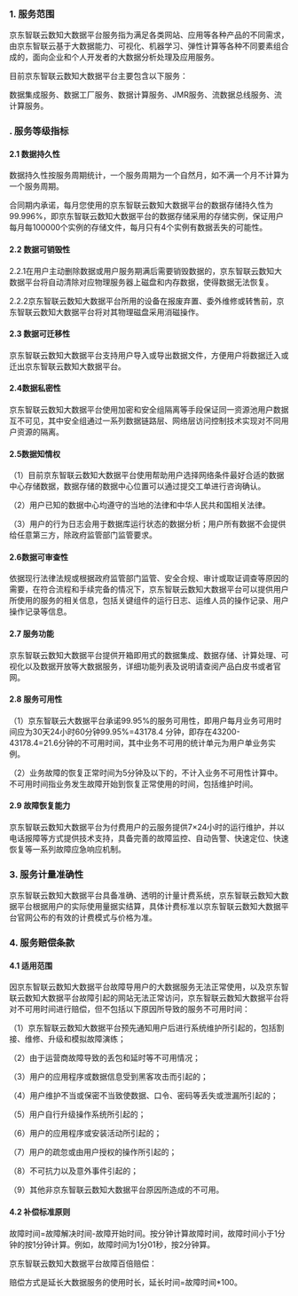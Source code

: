 ### 1. 服务范围

京东智联云数知大数据平台服务指为满足各类网站、应用等各种产品的不同需求，由京东智联云基于大数据能力、可视化、机器学习、弹性计算等各种不同要素组合成的，面向企业和个人开发者的大数据分析处理及应用服务。

目前京东智联云数知大数据平台主要包含以下服务：

数据集成服务、数据工厂服务、数据计算服务、JMR服务、流数据总线服务、流计算服务。

### . 服务等级指标

#### 2.1 数据持久性

数据持久性按服务周期统计，一个服务周期为一个自然月，如不满一个月不计算为一个服务周期。

合同期内承诺，每月您使用的京东智联云数知大数据平台的数据存储持久性为99.996%，即京东智联云数知大数据平台的数据存储采用的存储实例，保证用户每月每100000个实例的存储文件，每月只有4个实例有数据丢失的可能性。

#### 2.2 数据可销毁性

2.2.1在用户主动删除数据或用户服务期满后需要销毁数据的，京东智联云数知大数据平台将自动清除对应物理服务器上磁盘和内存数据，使得数据无法恢复。

2.2.2京东智联云数知大数据平台所用的设备在报废弃置、委外维修或转售前，京东智联云数知大数据平台将对其物理磁盘采用消磁操作。

#### 2.3 数据可迁移性

京东智联云数知大数据平台支持用户导入或导出数据文件，方便用户将数据迁入或迁出京东智联云数知大数据平台。

#### 2.4数据私密性

京东智联云数知大数据平台使用加密和安全组隔离等手段保证同一资源池用户数据互不可见，其中安全组通过一系列数据链路层、网络层访问控制技术实现对不同用户资源的隔离。

#### 2.5数据知情权

（1）目前京东智联云数知大数据平台使用帮助用户选择网络条件最好合适的数据中心存储数据，数据存储的数据中心位置可以通过提交工单进行咨询确认。

（2）用户已知的数据中心均遵守的当地的法律和中华人民共和国相关法律。

（3）用户的行为日志会用于数据库运行状态的数据分析；用户所有数据不会提供给任意第三方，除政府监管部门监管要求。

#### 2.6数据可审查性

依据现行法律法规或根据政府监管部门监管、安全合规、审计或取证调查等原因的需要，在符合流程和手续完备的情况下，京东智联云数知大数据平台可以提供用户所使用的服务的相关信息，包括关键组件的运行日志、运维人员的操作记录、用户操作记录等信息。

#### 2.7 服务功能

京东智联云数知大数据平台提供开箱即用式的数据集成、数据存储、计算处理、可视化以及数据开放等大数据服务，详细功能列表及说明请查阅产品白皮书或者官网。

#### 2.8 服务可用性

（1）京东智联云大数据平台承诺99.95%的服务可用性，即用户每月业务可用时间应为30天24小时60分钟99.95%=43178.4 分钟，即存在43200-43178.4=21.6分钟的不可用时间，其中业务不可用的统计单元为用户单业务实例。

（2）业务故障的恢复正常时间为5分钟及以下的，不计入业务不可用性计算中。不可用时间指业务发生故障开始到恢复正常使用的时间，包括维护时间。

#### 2.9 故障恢复能力

京东智联云数知大数据平台为付费用户的云服务提供7×24小时的运行维护，并以电话报障等方式提供技术支持，具备完善的故障监控、自动告警、快速定位、快速恢复等一系列故障应急响应机制。

### 3. 服务计量准确性

京东智联云数知大数据平台具备准确、透明的计量计费系统，京东智联云数知大数据平台根据用户的实际使用量据实结算，具体计费标准以京东智联云数知大数据平台官网公布的有效的计费模式与价格为准。

### 4. 服务赔偿条款

#### 4.1 适用范围

因京东智联云数知大数据平台故障导用户的大数据服务无法正常使用，以及京东智联云数知大数据平台故障引起的网站无法正常访问，京东智联云数知大数据平台将对不可用时间进行赔偿，但不包括以下原因所导致的服务不可用时间：

（1）京东智联云数知大数据平台预先通知用户后进行系统维护所引起的，包括割接、维修、升级和模拟故障演练；

（2）由于运营商故障导致的丢包和延时等不可用情况；

（3）用户的应用程序或数据信息受到黑客攻击而引起的；

（4）用户维护不当或保密不当致使数据、口令、密码等丢失或泄漏所引起的；

（5）用户自行升级操作系统所引起的；

（6）用户的应用程序或安装活动所引起的；

（7）用户的疏忽或由用户授权的操作所引起的；

（8）不可抗力以及意外事件引起的；

（9）其他非京东智联云数知大数据平台原因所造成的不可用。

#### 4.2 补偿标准原则

故障时间=故障解决时间-故障开始时间。按分钟计算故障时间，故障时间小于1分钟的按1分钟计算。例如，故障时间为1分01秒，按2分钟算。

京东智联云数知大数据平台故障百倍赔偿：

赔偿方式是延长大数据服务的使用时长，延长时间=故障时间*100。
